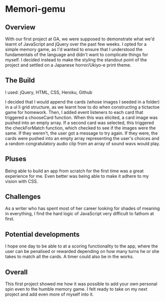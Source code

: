 # Memori-gemu

## Overview

With our first project at GA, we were supposed to demonstrate what we'd learnt of JavaScript and jQuery over the past few weeks. I opted for a simple memory game, as I'd wanted to ensure that I understood the fundamentals of the language and didn't want to complicate things for myself. I decided instead to make the styling the standout point of the project and settled on a Japanese horror/Ukiyo-e print theme.

## The Build

I used: jQuery, HTML, CSS, Heroku, Github

I decided that I would append the cards (whose images I seeded in a folder) in a ul li grid structure, as we learnt how to do when constructing a tictactoe game for homework. Then, I added event listeners to each card that triggered a chooseCard function. When this was elicited, a card image was pushed into an empty array. If a second card was selected, this triggered the checkForMatch function, which checked to see if the images were the same. If they weren't, the user got a message to try again. If they were, the cards were pushed into an empty array representing the user's choices and a random congratulatory audio clip from an array of sound wavs would play. 

## Pluses

Being able to build an app from scratch for the first time was a great experience for me. Even better was being able to make it adhere to my vision with CSS.

## Challenges

As a writer who has spent most of her career looking for shades of meaning in everything, I find the hard logic of JavaScript very difficult to fathom at first. 

## Potential developments

I hope one day to be able to at a scoring functionality to the app, where the user can be penalised or rewarded depending on how many turns he or she takes to match all the cards. A timer could also be in the works.

## Overall

This first project showed me how it was possible to add your own personal spin even to the humble memory game. I felt ready to take on my next project and add even more of myself into it.  

